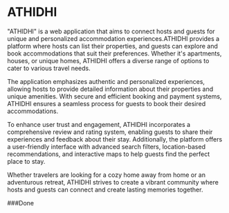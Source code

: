 # ATHIDHI
"ATHIDHI" is a web application that aims to connect hosts and guests for unique and personalized accommodation experiences.ATHIDHI provides a platform where hosts can list their properties, and guests can explore and book accommodations that suit their preferences. Whether it's apartments, houses, or unique homes, ATHIDHI offers a diverse range of options to cater to various travel needs.

The application emphasizes authentic and personalized experiences, allowing hosts to provide detailed information about their properties and unique amenities. With secure and efficient booking and payment systems, ATHIDHI ensures a seamless process for guests to book their desired accommodations.

To enhance user trust and engagement, ATHIDHI incorporates a comprehensive review and rating system, enabling guests to share their experiences and feedback about their stay. Additionally, the platform offers a user-friendly interface with advanced search filters, location-based recommendations, and interactive maps to help guests find the perfect place to stay.

Whether travelers are looking for a cozy home away from home or an adventurous retreat, ATHIDHI strives to create a vibrant community where hosts and guests can connect and create lasting memories together.






























###Done

